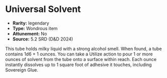 
# Universal Solvent

* **Rarity:** legendary
* **Type:** Wondrous item
* **Attunement:** No
* **Source:** 5.2 SRD (D&D 2024)


This tube holds milky liquid with a strong alcohol smell. When found, a tube contains 1d6 + 1 ounces. You can take a Utilize action to pour 1 or more ounces of solvent from the tube onto a surface within reach. Each ounce instantly dissolves up to 1 square foot of adhesive it touches, including Sovereign Glue.
